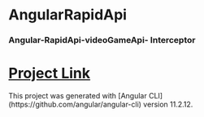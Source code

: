 # AngularRapidApi
<h3>Angular-RapidApi-videoGameApi- Interceptor</h3>

</hr>
<h1><a href="https://gauravkulwal.github.io/videoGameRapidapi/">Project Link</a></h1>
</hr>
This project was generated with [Angular CLI](https://github.com/angular/angular-cli) version 11.2.12.



